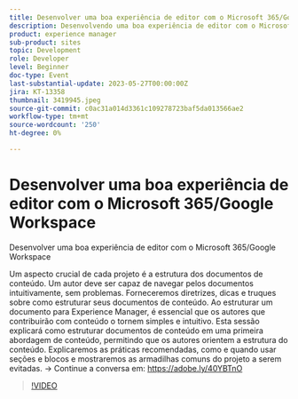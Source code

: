 ```yaml
---
title: Desenvolver uma boa experiência de editor com o Microsoft 365/Google Workspace
description: Desenvolvendo uma boa experiência de editor com o Microsoft 365/Google WorkspaceUm aspecto crucial de cada projeto é a estrutura dos documentos de conteúdo. Um autor deve ser capaz de navegar pelos documentos intuitivamente, sem problemas. Forneceremos diretrizes, dicas e truques sobre como estruturar seus documentos de conteúdo. Ao estruturar um documento para Experience Manager, é essencial que os autores que contribuirão com conteúdo o tornem simples e intuitivo. Esta sessão explicará como estruturar documentos de conteúdo em uma primeira abordagem de conteúdo, permitindo que os autores orientem a estrutura do conteúdo. Explicaremos as práticas recomendadas, como e quando usar seções e blocos e mostraremos as armadilhas comuns do projeto a serem evitadas.
product: experience manager
sub-product: sites
topic: Development
role: Developer
level: Beginner
doc-type: Event
last-substantial-update: 2023-05-27T00:00:00Z
jira: KT-13358
thumbnail: 3419945.jpeg
source-git-commit: c0ac31a014d3361c109278723baf5da013566ae2
workflow-type: tm+mt
source-wordcount: '250'
ht-degree: 0%

---
```



# Desenvolver uma boa experiência de editor com o Microsoft 365/Google Workspace

Desenvolver uma boa experiência de editor com o Microsoft 365/Google Workspace

Um aspecto crucial de cada projeto é a estrutura dos documentos de conteúdo. Um autor deve ser capaz de navegar pelos documentos intuitivamente, sem problemas. Forneceremos diretrizes, dicas e truques sobre como estruturar seus documentos de conteúdo. Ao estruturar um documento para Experience Manager, é essencial que os autores que contribuirão com conteúdo o tornem simples e intuitivo. Esta sessão explicará como estruturar documentos de conteúdo em uma primeira abordagem de conteúdo, permitindo que os autores orientem a estrutura do conteúdo. Explicaremos as práticas recomendadas, como e quando usar seções e blocos e mostraremos as armadilhas comuns do projeto a serem evitadas. → Continue a conversa em: https://adobe.ly/40YBTnO

>[!VIDEO](https://video.tv.adobe.com/v/3419945/?learn=on)
